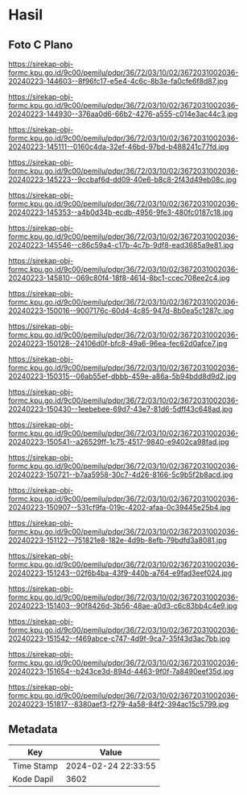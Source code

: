 # Hasil

## Foto C Plano

https://sirekap-obj-formc.kpu.go.id/9c00/pemilu/pdpr/36/72/03/10/02/3672031002036-20240223-144603--8f96fc17-e5e4-4c6c-8b3e-fa0cfe6f8d87.jpg

https://sirekap-obj-formc.kpu.go.id/9c00/pemilu/pdpr/36/72/03/10/02/3672031002036-20240223-144930--376aa0d6-66b2-4276-a555-c014e3ac44c3.jpg

https://sirekap-obj-formc.kpu.go.id/9c00/pemilu/pdpr/36/72/03/10/02/3672031002036-20240223-145111--0160c4da-32ef-46bd-97bd-b488241c77fd.jpg

https://sirekap-obj-formc.kpu.go.id/9c00/pemilu/pdpr/36/72/03/10/02/3672031002036-20240223-145223--9ccbaf6d-dd09-40e6-b8c8-2f43d49eb08c.jpg

https://sirekap-obj-formc.kpu.go.id/9c00/pemilu/pdpr/36/72/03/10/02/3672031002036-20240223-145353--a4b0d34b-ecdb-4956-9fe3-480fc0187c18.jpg

https://sirekap-obj-formc.kpu.go.id/9c00/pemilu/pdpr/36/72/03/10/02/3672031002036-20240223-145546--c86c59a4-c17b-4c7b-9df8-ead3685a9e81.jpg

https://sirekap-obj-formc.kpu.go.id/9c00/pemilu/pdpr/36/72/03/10/02/3672031002036-20240223-145810--069c80f4-18f8-4614-8bc1-ccec708ee2c4.jpg

https://sirekap-obj-formc.kpu.go.id/9c00/pemilu/pdpr/36/72/03/10/02/3672031002036-20240223-150016--9007176c-60d4-4c85-947d-8b0ea5c1287c.jpg

https://sirekap-obj-formc.kpu.go.id/9c00/pemilu/pdpr/36/72/03/10/02/3672031002036-20240223-150128--24106d0f-bfc8-49a6-96ea-fec62d0afce7.jpg

https://sirekap-obj-formc.kpu.go.id/9c00/pemilu/pdpr/36/72/03/10/02/3672031002036-20240223-150315--06ab55ef-dbbb-459e-a86a-5b94bdd8d9d2.jpg

https://sirekap-obj-formc.kpu.go.id/9c00/pemilu/pdpr/36/72/03/10/02/3672031002036-20240223-150430--1eebebee-69d7-43e7-81d6-5dff43c648ad.jpg

https://sirekap-obj-formc.kpu.go.id/9c00/pemilu/pdpr/36/72/03/10/02/3672031002036-20240223-150541--a26529ff-1c75-4517-9840-e9402ca98fad.jpg

https://sirekap-obj-formc.kpu.go.id/9c00/pemilu/pdpr/36/72/03/10/02/3672031002036-20240223-150721--b7aa5958-30c7-4d26-8166-5c9b5f2b8acd.jpg

https://sirekap-obj-formc.kpu.go.id/9c00/pemilu/pdpr/36/72/03/10/02/3672031002036-20240223-150907--531cf9fa-019c-4202-afaa-0c39445e25b4.jpg

https://sirekap-obj-formc.kpu.go.id/9c00/pemilu/pdpr/36/72/03/10/02/3672031002036-20240223-151122--751821e8-182e-4d9b-8efb-79bdfd3a8081.jpg

https://sirekap-obj-formc.kpu.go.id/9c00/pemilu/pdpr/36/72/03/10/02/3672031002036-20240223-151243--02f6b4ba-43f9-440b-a764-e9fad3eef024.jpg

https://sirekap-obj-formc.kpu.go.id/9c00/pemilu/pdpr/36/72/03/10/02/3672031002036-20240223-151403--90f8426d-3b56-48ae-a0d3-c6c83bb4c4e9.jpg

https://sirekap-obj-formc.kpu.go.id/9c00/pemilu/pdpr/36/72/03/10/02/3672031002036-20240223-151542--f469abce-c747-4d9f-9ca7-35f43d3ac7bb.jpg

https://sirekap-obj-formc.kpu.go.id/9c00/pemilu/pdpr/36/72/03/10/02/3672031002036-20240223-151654--b243ce3d-894d-4463-9f0f-7a8490eef35d.jpg

https://sirekap-obj-formc.kpu.go.id/9c00/pemilu/pdpr/36/72/03/10/02/3672031002036-20240223-151817--8380aef3-f279-4a58-84f2-394ac15c5799.jpg


## Metadata

| Key        | Value               |
| ---------- | ------------------- |
| Time Stamp | 2024-02-24 22:33:55 |
| Kode Dapil | 3602                |



